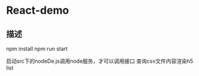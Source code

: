 # React-demo

## 描述
npm install
npm run start

启动src下的nodeDe.js调用node服务，才可以调用接口 查询csv文件内容渲染h5 list








